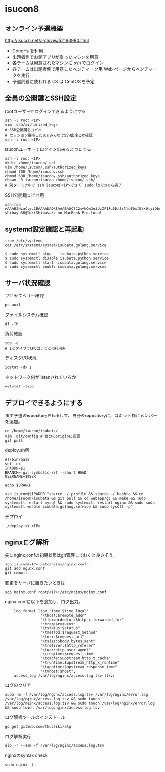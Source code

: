 # isucon8
## オンライン予選概要
http://isucon.net/archives/52193980.html

* ConoHa を利用
* 出題者側でお題アプリが乗ったマシンを用意
* 各チームは用意されたマシンに ssh でログイン
* 各チームは出題者側で用意したベンチマーク用 Web ページからベンチマークを実行
* 予選問題に使われる OS は CentOS を予定

## 全員の公開鍵とSSH設定
rootユーザーでログインできるようにする
```
ssh -l root <IP>
vim .ssh/authorized_keys
# SSH公開鍵をコピペ
# セッション維持したままみんなでSSH出来るか確認
ssh -l root <IP>
```

isuconユーザーでログイン出来るようにする

```
ssh -l root <IP>
mkdir /home/isucon/.ssh
vim /home/isucon/.ssh/authorized_keys
chmod 700 /home/isucon/.ssh
chmod 600 /home/isucon/.ssh/authorized_keys
chown -R isucon:isucon /home/isucon/.ssh/
# 別ターミナルで ssh isucon@<IP>できて、sudo lsできたら完了
```

SSH公開鍵コピペ用
```
ssh-rsa AAAAB3NzaC1yc2EAAAADAQABAAABAQC7C2s+kOm3eiUzIFIFuSD/SslYoE0sIUYx6tyiObc/orZvNBJGXdLWNxB7XVNuPl950aMw1qRi5uiylz25yS3YJLswMZJx85PqF0TqCcbgKFBs/qZBLM1X8VpifFfRP6V1OI9agdeMLA9fYKEp2YxWYWenQlm20jXNgoPtG0aPRfabxpZW3YDeSM9UuijVSGHqc7RNr9MtbvwHuvxMffBEOfLEli37LiqOdjpDXLQb4vAVKnlQsVBP6/nm8Sg5waQvxSAS75+XZKmaOaqGp3X/D+Kuqwpu0Y9eGwF/3ON+Us0o0avP8eJrOEkdZ1GNioeL+MVkkgkyEm3cM1BTSQID shibayu36@YukiShibasaki-no-MacBook-Pro.local
```

## systemd設定確認と再起動
```
tree /etc/systemd
cat /etc/systemd/system/isubata.golang.service
```

```
$ sudo systemctl stop    isubata.python.service
$ sudo systemctl disable isubata.python.service
$ sudo systemctl start  isubata.golang.service
$ sudo systemctl enable isubata.golang.service
```

## サーバ状況確認
プロセスツリー確認
```
ps auxf
```

ファイルシステム確認
```
df -Th
```

負荷確認
```
top -c
# 1とタイプでCPUコアごとの利用率
```

ディスクI/O状況
```
iostat -dx 1
```

ネットワーク何がlistenされているか
```
netstat -tnlp
```

## デプロイできるようにする
まず予選のrepositoryをforkして、自分のrepositoryに。コミット権にメンバーを追加。

```
cd /home/isucon/isubata/
vim .git/config # 自分のoriginに変更
git pull
```

deploy.sh例
```
#!/bin/bash
set -ex
IPADDR=$1
BRANCH=`git symbolic-ref --short HEAD`
USERNAME=$USER

echo $BRANCH

ssh isucon@$IPADDR "source ~/.profile && source ~/.bashrc && cd /home/isucon/isubata && git pull && cd webapp/go && make && sudo systemctl restart mysql && sudo systemctl restart nginx && sudo sudo systemctl enable isubata.golang.service && sudo sysctl -p"
```

デプロイ
```
./deploy.sh <IP>
```

## nginxログ解析
先にnginx.confの初期状態はgit管理しておくと良さそう。

```
scp isucon@<IP>:/etc/nginx/nginx.conf .
git add nginx.conf
git commit
```

変更をサーバに置きたいときは
```
scp nginx.conf root@<IP>:/etc/nginx/nginx.conf
```

nginx.confに以下を追加し、ログ出力。
```
    log_format ltsv "time:$time_local"
                "\thost:$remote_addr"
                "\tforwardedfor:$http_x_forwarded_for"
                "\treq:$request"
                "\tstatus:$status"
                "\tmethod:$request_method"
                "\turi:$request_uri"
                "\tsize:$body_bytes_sent"
                "\treferer:$http_referer"
                "\tua:$http_user_agent"
                "\treqtime:$request_time"
                "\tcache:$upstream_http_x_cache"
                "\truntime:$upstream_http_x_runtime"
                "\tapptime:$upstream_response_time"
                "\tvhost:$host";
    access_log /var/log/nginx/access.log.tsv ltsv;
```

ログのクリア
```
sudo rm -f /var/log/nginx/access.log.tsv /var/log/nginx/error.log /var/log/nginx/access.log.tsv && sudo touch /var/log/nginx/access.log.tsv && sudo touch /var/log/nginx/error.log && sudo touch /var/log/nginx/access.log.tsv
```

ログ解析ツールのインストール
```
go get github.com/tkuchiki/alp
```

ログ解析実行
```
alp -r --sum -f /var/log/nginx/access.log.tsv
```

nginxのsyntax check
```
sudo nginx -t
```
